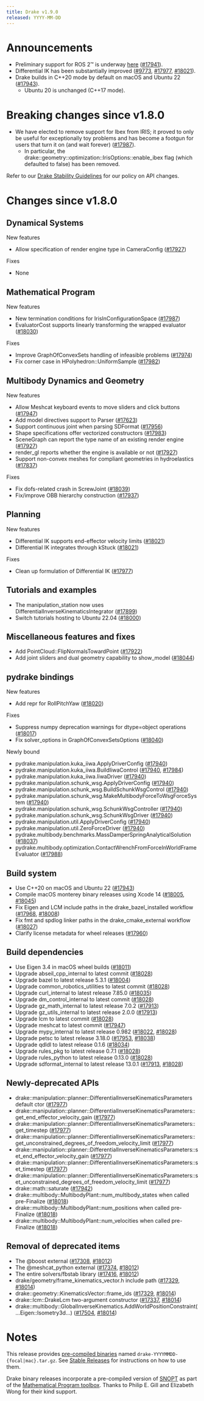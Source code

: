 ```yaml
---
title: Drake v1.9.0
released: YYYY-MM-DD
---
```


# Announcements

* Preliminary support for ROS 2™ is underway
  [here](https://github.com/RobotLocomotion/drake-ros) ([#17941][_#17941]).
* Differential IK has been substantially improved
  ([#9773][_#9773], [#17977][_#17977], [#18021][_#18021]).
* Drake builds in C++20 mode by default on macOS and Ubuntu 22 ([#17943][_#17943]).
  * Ubuntu 20 is unchanged (C++17 mode).

# Breaking changes since v1.8.0

* We have elected to remove support for Ibex from IRIS; it proved to only be
  useful for exceptionally toy problems and has become a footgun for users that
  turn it on (and wait forever) ([#17987][_#17987]).
  * In particular, the drake::geometry::optimization::IrisOptions::enable_ibex
    flag (which defaulted to false) has been removed.

Refer to our [Drake Stability Guidelines](/stable.html) for our policy
on API changes.

# Changes since v1.8.0

## Dynamical Systems

<!-- <relnotes for systems go here> -->

New features

* Allow specification of render engine type in CameraConfig ([#17927][_#17927])

Fixes

* None

## Mathematical Program

<!-- <relnotes for solvers go here> -->

New features

* New termination conditions for IrisInConfigurationSpace ([#17987][_#17987])
* EvaluatorCost supports linearly transforming the wrapped evaluator ([#18030][_#18030])

Fixes

* Improve GraphOfConvexSets handling of infeasible problems ([#17974][_#17974])
* Fix corner case in HPolyhedron::UniformSample ([#17982][_#17982])

## Multibody Dynamics and Geometry

<!-- <relnotes for geometry,multibody go here> -->

New features

* Allow Meshcat keyboard events to move sliders and click buttons ([#17947][_#17947])
* Add model directives support to Parser ([#17623][_#17623])
* Support continuous joint when parsing SDFormat ([#17956][_#17956])
* Shape specifications offer vectorized constructors ([#17983][_#17983])
* SceneGraph can report the type name of an existing render engine ([#17927][_#17927])
* render_gl reports whether the engine is available or not ([#17927][_#17927])
* Support non-convex meshes for compliant geometries in hydroelastics ([#17837][_#17837])

Fixes

* Fix dofs-related crash in ScrewJoint ([#18039][_#18039])
* Fix/improve OBB hierarchy construction ([#17937][_#17937])

## Planning

<!-- <relnotes for planning go here> -->

New features

* Differential IK supports end-effector velocity limits ([#18021][_#18021])
* Differential IK integrates through kStuck ([#18021][_#18021])

Fixes

* Clean up formulation of Differential IK ([#17977][_#17977])

## Tutorials and examples

<!-- <relnotes for examples,tutorials go here> -->

* The manipulation_station now uses DifferentialInverseKinematicsIntegrator ([#17899][_#17899])
* Switch tutorials hosting to Ubuntu 22.04 ([#18000][_#18000])

## Miscellaneous features and fixes

<!-- <relnotes for common,math,lcm,lcmtypes,manipulation,perception,visualization go here> -->

* Add PointCloud::FlipNormalsTowardPoint ([#17922][_#17922])
* Add joint sliders and dual geometry capability to show_model ([#18044][_#18044])

## pydrake bindings

<!-- <relnotes for bindings go here> -->

New features

* Add repr for RollPitchYaw ([#18020][_#18020])

Fixes

* Suppress numpy deprecation warnings for dtype=object operations ([#18017][_#18017])
* Fix solver_options in GraphOfConvexSetsOptions ([#18040][_#18040])

Newly bound

* pydrake.manipulation.kuka_iiwa.ApplyDriverConfig ([#17940][_#17940])
* pydrake.manipulation.kuka_iiwa.BuildIiwaControl ([#17940][_#17940], [#17984][_#17984])
* pydrake.manipulation.kuka_iiwa.IiwaDriver ([#17940][_#17940])
* pydrake.manipulation.schunk_wsg.ApplyDriverConfig ([#17940][_#17940])
* pydrake.manipulation.schunk_wsg.BuildSchunkWsgControl ([#17940][_#17940])
* pydrake.manipulation.schunk_wsg.MakeMultibodyForceToWsgForceSystem ([#17940][_#17940])
* pydrake.manipulation.schunk_wsg.SchunkWsgController ([#17940][_#17940])
* pydrake.manipulation.schunk_wsg.SchunkWsgDriver ([#17940][_#17940])
* pydrake.manipulation.util.ApplyDriverConfig ([#17940][_#17940])
* pydrake.manipulation.util.ZeroForceDriver ([#17940][_#17940])
* pydrake.multibody.benchmarks.MassDamperSpringAnalyticalSolution ([#18037][_#18037])
* pydrake.multibody.optimization.ContactWrenchFromForceInWorldFrameEvaluator ([#17988][_#17988])

## Build system

<!-- <relnotes for cmake,doc,setup,third_party,tools go here> -->

* Use C++20 on macOS and Ubuntu 22 ([#17943][_#17943])
* Compile macOS monterey binary releases using Xcode 14 ([#18005][_#18005], [#18045][_#18045])
* Fix Eigen and LCM include paths in the drake_bazel_installed workflow ([#17968][_#17968], [#18008][_#18008])
* Fix fmt and spdlog linker paths in the drake_cmake_external workflow ([#18027][_#18027])
* Clarify license metadata for wheel releases ([#17960][_#17960])

## Build dependencies

<!-- <relnotes for workspace go here> -->

* Use Eigen 3.4 in macOS wheel builds ([#18011][_#18011])
* Upgrade abseil_cpp_internal to latest commit ([#18028][_#18028])
* Upgrade bazel to latest release 5.3.1 ([#18004][_#18004])
* Upgrade common_robotics_utilities to latest commit ([#18028][_#18028])
* Upgrade curl_internal to latest release 7.85.0 ([#18035][_#18035])
* Upgrade dm_control_internal to latest commit ([#18028][_#18028])
* Upgrade gz_math_internal to latest release 7.0.2 ([#17913][_#17913])
* Upgrade gz_utils_internal to latest release 2.0.0 ([#17913][_#17913])
* Upgrade lcm to latest commit ([#18028][_#18028])
* Upgrade meshcat to latest commit ([#17947][_#17947])
* Upgrade mypy_internal to latest release 0.982 ([#18022][_#18022], [#18028][_#18028])
* Upgrade petsc to latest release 3.18.0 ([#17953][_#17953], [#18038][_#18038])
* Upgrade qdldl to latest release 0.1.6 ([#18034][_#18034])
* Upgrade rules_pkg to latest release 0.7.1 ([#18028][_#18028])
* Upgrade rules_python to latest release 0.13.0 ([#18028][_#18028])
* Upgrade sdformat_internal to latest release 13.0.1 ([#17913][_#17913], [#18028][_#18028])

## Newly-deprecated APIs

* drake::manipulation::planner::DifferentialInverseKinematicsParameters default ctor ([#17977][_#17977])
* drake::manipulation::planner::DifferentialInverseKinematicsParameters::get_end_effector_velocity_gain ([#17977][_#17977])
* drake::manipulation::planner::DifferentialInverseKinematicsParameters::get_timestep ([#17977][_#17977])
* drake::manipulation::planner::DifferentialInverseKinematicsParameters::get_unconstrained_degrees_of_freedom_velocity_limit ([#17977][_#17977])
* drake::manipulation::planner::DifferentialInverseKinematicsParameters::set_end_effector_velocity_gain ([#17977][_#17977])
* drake::manipulation::planner::DifferentialInverseKinematicsParameters::set_timestep ([#17977][_#17977])
* drake::manipulation::planner::DifferentialInverseKinematicsParameters::set_unconstrained_degrees_of_freedom_velocity_limit ([#17977][_#17977])
* drake::math::saturate ([#17942][_#17942])
* drake::multibody::MultibodyPlant::num_multibody_states when called pre-Finalize ([#18018][_#18018])
* drake::multibody::MultibodyPlant::num_positions when called pre-Finalize ([#18018][_#18018])
* drake::multibody::MultibodyPlant::num_velocities when called pre-Finalize ([#18018][_#18018])

## Removal of deprecated items

* The @boost external ([#17308][_#17308], [#18012][_#18012])
* The @meshcat_python external ([#17374][_#17374], [#18012][_#18012])
* The entire solvers/fbstab library ([#17416][_#17416], [#18012][_#18012])
* drake/geometry/frame_kinematics_vector.h include path ([#17329][_#17329], [#18014][_#18014])
* drake::geometry::KinematicsVector::frame_ids ([#17329][_#17329], [#18014][_#18014])
* drake::lcm::DrakeLcm two-argument constructor ([#17337][_#17337], [#18014][_#18014])
* drake::multibody::GlobalInverseKinematics.AddWorldPositionConstraint(...Eigen::Isometry3d...) ([#17504][_#17504], [#18014][_#18014])

# Notes

This release provides [pre-compiled binaries](https://github.com/RobotLocomotion/drake/releases/tag/v1.9.0) named
``drake-YYYYMMDD-{focal|mac}.tar.gz``. See [Stable Releases](/from_binary.html#stable-releases) for instructions on how to use them.

Drake binary releases incorporate a pre-compiled version of [SNOPT](https://ccom.ucsd.edu/~optimizers/solvers/snopt/) as part of the
[Mathematical Program toolbox](https://drake.mit.edu/doxygen_cxx/group__solvers.html). Thanks to
Philip E. Gill and Elizabeth Wong for their kind support.

<!-- <begin issue links> -->
[_#17308]: https://github.com/RobotLocomotion/drake/pull/17308
[_#17329]: https://github.com/RobotLocomotion/drake/pull/17329
[_#17337]: https://github.com/RobotLocomotion/drake/pull/17337
[_#17374]: https://github.com/RobotLocomotion/drake/pull/17374
[_#17416]: https://github.com/RobotLocomotion/drake/pull/17416
[_#17504]: https://github.com/RobotLocomotion/drake/pull/17504
[_#17623]: https://github.com/RobotLocomotion/drake/pull/17623
[_#17837]: https://github.com/RobotLocomotion/drake/pull/17837
[_#17899]: https://github.com/RobotLocomotion/drake/pull/17899
[_#17913]: https://github.com/RobotLocomotion/drake/pull/17913
[_#17922]: https://github.com/RobotLocomotion/drake/pull/17922
[_#17927]: https://github.com/RobotLocomotion/drake/pull/17927
[_#17937]: https://github.com/RobotLocomotion/drake/pull/17937
[_#17940]: https://github.com/RobotLocomotion/drake/pull/17940
[_#17941]: https://github.com/RobotLocomotion/drake/pull/17941
[_#17942]: https://github.com/RobotLocomotion/drake/pull/17942
[_#17943]: https://github.com/RobotLocomotion/drake/pull/17943
[_#17947]: https://github.com/RobotLocomotion/drake/pull/17947
[_#17953]: https://github.com/RobotLocomotion/drake/pull/17953
[_#17956]: https://github.com/RobotLocomotion/drake/pull/17956
[_#17960]: https://github.com/RobotLocomotion/drake/pull/17960
[_#17968]: https://github.com/RobotLocomotion/drake/pull/17968
[_#17974]: https://github.com/RobotLocomotion/drake/pull/17974
[_#17977]: https://github.com/RobotLocomotion/drake/pull/17977
[_#17982]: https://github.com/RobotLocomotion/drake/pull/17982
[_#17983]: https://github.com/RobotLocomotion/drake/pull/17983
[_#17984]: https://github.com/RobotLocomotion/drake/pull/17984
[_#17987]: https://github.com/RobotLocomotion/drake/pull/17987
[_#17988]: https://github.com/RobotLocomotion/drake/pull/17988
[_#18000]: https://github.com/RobotLocomotion/drake/pull/18000
[_#18004]: https://github.com/RobotLocomotion/drake/pull/18004
[_#18005]: https://github.com/RobotLocomotion/drake/pull/18005
[_#18008]: https://github.com/RobotLocomotion/drake/pull/18008
[_#18011]: https://github.com/RobotLocomotion/drake/pull/18011
[_#18012]: https://github.com/RobotLocomotion/drake/pull/18012
[_#18014]: https://github.com/RobotLocomotion/drake/pull/18014
[_#18017]: https://github.com/RobotLocomotion/drake/pull/18017
[_#18018]: https://github.com/RobotLocomotion/drake/pull/18018
[_#18020]: https://github.com/RobotLocomotion/drake/pull/18020
[_#18021]: https://github.com/RobotLocomotion/drake/pull/18021
[_#18022]: https://github.com/RobotLocomotion/drake/pull/18022
[_#18027]: https://github.com/RobotLocomotion/drake/pull/18027
[_#18028]: https://github.com/RobotLocomotion/drake/pull/18028
[_#18030]: https://github.com/RobotLocomotion/drake/pull/18030
[_#18034]: https://github.com/RobotLocomotion/drake/pull/18034
[_#18035]: https://github.com/RobotLocomotion/drake/pull/18035
[_#18037]: https://github.com/RobotLocomotion/drake/pull/18037
[_#18038]: https://github.com/RobotLocomotion/drake/pull/18038
[_#18039]: https://github.com/RobotLocomotion/drake/pull/18039
[_#18040]: https://github.com/RobotLocomotion/drake/pull/18040
[_#18044]: https://github.com/RobotLocomotion/drake/pull/18044
[_#18045]: https://github.com/RobotLocomotion/drake/pull/18045
[_#9773]: https://github.com/RobotLocomotion/drake/pull/9773
<!-- <end issue links> -->

<!--
  Current oldest_commit ec6cf7cd27253d4d5066f2efc3cde35ced11a2d6 (exclusive).
  Current newest_commit a1a5acb35c41708a2a6f0b00c7391cf79d7a3e05 (inclusive).
-->
